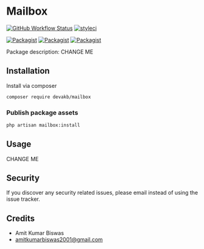 # Mailbox

[![GitHub Workflow Status](https://github.com/devakb/mailbox/workflows/Run%20tests/badge.svg)](https://github.com/devakb/mailbox/actions)
[![styleci](https://styleci.io/repos/CHANGEME/shield)](https://styleci.io/repos/CHANGEME)

[![Packagist](https://img.shields.io/packagist/v/devakb/mailbox.svg)](https://packagist.org/packages/devakb/mailbox)
[![Packagist](https://poser.pugx.org/devakb/mailbox/d/total.svg)](https://packagist.org/packages/devakb/mailbox)
[![Packagist](https://img.shields.io/packagist/l/devakb/mailbox.svg)](https://packagist.org/packages/devakb/mailbox)

Package description: CHANGE ME

## Installation

Install via composer
```bash
composer require devakb/mailbox
```

### Publish package assets

```bash
php artisan mailbox:install
```


## Usage

CHANGE ME

## Security

If you discover any security related issues, please email
instead of using the issue tracker.

## Credits

- Amit Kumar Biswas
- amitkumarbiswas2001@gmail.com


